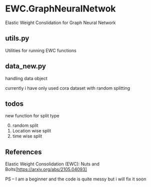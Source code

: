 # EWC.GraphNeuralNetwok

Elastic Weight Conslidation for Graph Neural Network

## utils.py

Utilities for running EWC functions

## data_new.py

handling data object 

currently i have only used cora dataset with random splitting 

## todos

new function for split type 

0. random split
1. Location wise split
2. time wise split

## References

Elastic Weight Consolidation (EWC): Nuts and Bolts[https://arxiv.org/abs/2105.04093]

PS – I am a beginner and the code is quite messy but i will fix it soon